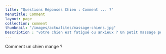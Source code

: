 ```yaml
---
title: "Questions Réponses Chien : Comment ... ?"
menutitle: Comment
layout: page
collection: comment
thumbnail: "/images/actualites/massage-chiens.jpg"
Description : "votre chien est fatigué ou anxieux ? Un petit massage pour le relaxer. A faire pratiquer plutot par des spécialistes !"
---
```


Comment un chien mange ?
